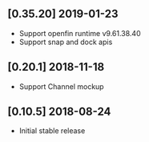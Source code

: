 ## [0.35.20] 2019-01-23
- Support openfin runtime v9.61.38.40
- Support snap and dock apis

## [0.20.1] 2018-11-18
- Support Channel mockup
## [0.10.5] 2018-08-24
- Initial stable release